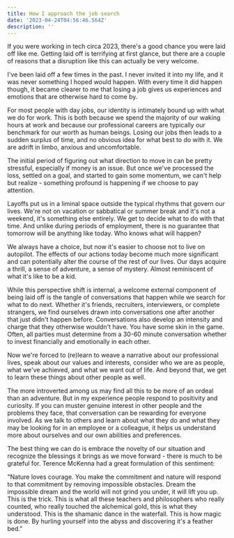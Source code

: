 ```yaml
---
title: How I approach the job search
date: '2023-04-24T04:56:46.564Z'
description: ''
---
```


If you were working in tech circa 2023, there's a good chance you were laid off like me. Getting laid off is terrifying at first glance, but there are a couple of reasons that a disruption like this can actually be very welcome.

I've been laid off a few times in the past. I never invited it into my life, and it was never something I hoped would happen. With every time it did happen though, it became clearer to me that losing a job gives us experiences and emotions that are otherwise hard to come by.

For most people with day jobs, our identity is intimately bound up with what we do for work. This is both because we spend the majority of our waking hours at work and because our professional careers are typically our benchmark for our worth as human beings. Losing our jobs then leads to a sudden surplus of time, and no obvious idea for what best to do with it. We are adrift in limbo, anxious and uncomfortable.

The initial period of figuring out what direction to move in can be pretty stressful, especially if money is an issue. But once we've processed the loss, settled on a goal, and started to gain some momentum, we can't help but realize - something profound is happening if we choose to pay attention.

Layoffs put us in a liminal space outside the typical rhythms that govern our lives. We're not on vacation or sabbatical or summer break and it's not a weekend, it's something else entirely. We get to decide what to do with that time. And unlike during periods of employment, there is no guarantee that tomorrow will be anything like today. Who knows what will happen?

We always have a choice, but now it's easier to choose not to live on autopilot. The effects of our actions today become much more significant and can potentially alter the course of the rest of our lives. Our days acquire a thrill, a sense of adventure, a sense of mystery. Almost reminiscent of what it's like to be a kid.

While this perspective shift is internal, a welcome external component of being laid off is the tangle of conversations that happen while we search for what to do next. Whether it's friends, recruiters, interviewers, or complete strangers, we find ourselves drawn into conversations one after another that just didn't happen before. Conversations also develop an intensity and charge that they otherwise wouldn't have. You have some skin in the game. Often, all parties must determine from a 30-60 minute conversation whether to invest financially and emotionally in each other.

Now we're forced to (re)learn to weave a narrative about our professional lives, speak about our values and interests, consider who we are as people, what we've achieved, and what we want out of life. And beyond that, we get to learn these things about other people as well.

The more introverted among us may find all this to be more of an ordeal than an adventure. But in my experience people respond to positivity and curiosity. If you can muster genuine interest in other people and the problems they face, that conversation can be rewarding for everyone involved. As we talk to others and learn about what they do and what they may be looking for in an employee or a colleague, it helps us understand more about ourselves and our own abilities and preferences.

The best thing we can do is embrace the novelty of our situation and recognize the blessings it brings as we move forward - there is much to be grateful for. Terence McKenna had a great formulation of this sentiment:

"Nature loves courage. You make the commitment and nature will respond to that commitment by removing impossible obstacles. Dream the impossible dream and the world will not grind you under, it will lift you up. This is the trick. This is what all these teachers and philosophers who really counted, who really touched the alchemical gold, this is what they understood. This is the shamanic dance in the waterfall. This is how magic is done. By hurling yourself into the abyss and discovering it's a feather bed."


